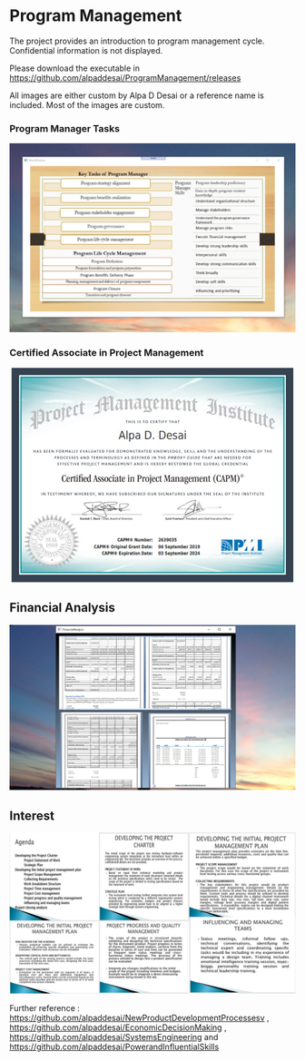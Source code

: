 # Program Management

The project provides an introduction to program management cycle. Confidential information is not displayed. 

Please download the executable in https://github.com/alpaddesai/ProgramManagement/releases

All images are either custom by Alpa D Desai or a reference name is included. Most of the images are custom.

### Program Manager Tasks
![image](ProgramManager.png)

### Certified Associate in Project Management
![image](CAPMCertificate.jpg)

## Financial Analysis
![image](FinancialAnalysisImage.png)

## Interest
![image](Rockwell.jpg)

Further reference : https://github.com/alpaddesai/NewProductDevelopmentProcessesv , https://github.com/alpaddesai/EconomicDecisionMaking ,   https://github.com/alpaddesai/SystemsEngineering and https://github.com/alpaddesai/PowerandInfluentialSkills
